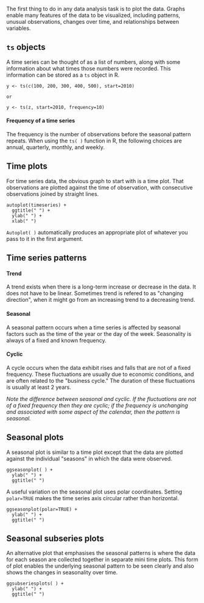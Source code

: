 The first thing to do in any data analysis task is to plot the data. Graphs enable many features of the data to be visualized,
including patterns, unusual observations, changes over time, and relationships between variables.

## ```ts``` objects
A time series can be thought of as a list of numbers, along with some information about what times those numbers were
recorded. This information can be stored as a ```ts``` object in R.
```
y <- ts(c(100, 200, 300, 400, 500), start=2010)

or

y <- ts(z, start=2010, frequency=10)
```
#### Frequency of a time series
The frequency is the number of observations before the seasonal pattern repeats. When using the ```ts( )``` function in R, the
following choices are annual, quarterly, monthly, and weekly.

## Time plots
For time series data, the obvious graph to start with is a time plot. That observations are plotted against the time of observation,
with consecutive observations joined by straight lines.
```
autoplot(timeseries) +
  ggtitle(" ") +
  ylab(" ") +
  xlab(" ")
```
```Autoplot( )``` automatically produces an appropriate plot of whatever you pass to it in the first argument.

## Time series patterns
#### Trend
A trend exists when there is a long-term increase or decrease in the data. It does not have to be linear. Sometimes trend is
refered to as "changing direction", when it might go from an increasing trend to a decreasing trend.
#### Seasonal
A seasonal pattern occurs when a time series is affected by seasonal factors such as the time of the year or the day of the
week. Seasonality is always of a fixed and known frequency.
#### Cyclic
A cycle occurs when the data exhibit rises and falls that are not of a fixed frequency. These fluctuations are usually due
to economic conditions, and are often related to the "business cycle." The duration of these fluctuations is usually at least
2 years.

*Note the difference between seasonal and cyclic. If the fluctuations are not of a fixed frequency then they are cyclic; if the
frequency is unchanging and associated with some aspect of the calendar, then the pattern is seasonal.*

## Seasonal plots
A seasonal plot is similar to a time plot except that the data are plotted against the individual "seasons" in which the data
were observed.
```
ggseasonplot( ) +
  ylab(" ") +
  ggtitle(" ")
```
A useful variation on the seasonal plot uses polar coordinates. Setting ```polar=TRUE``` makes the time series axis circular
rather than horizontal.
```
ggseasonplot(polar=TRUE) +
  ylab(" ") +
  ggtitle(" ")
```
## Seasonal subseries plots
An alternative plot that emphasises the seasonal patterns is where the data for each season are collected together in separate
mini time plots. This form of plot enables the underlying seasonal pattern to be seen clearly and also shows the changes in
seasonality over time.
```
ggsubseriesplots( ) +
  ylab(" ") +
  ggtitle(" ")
```
